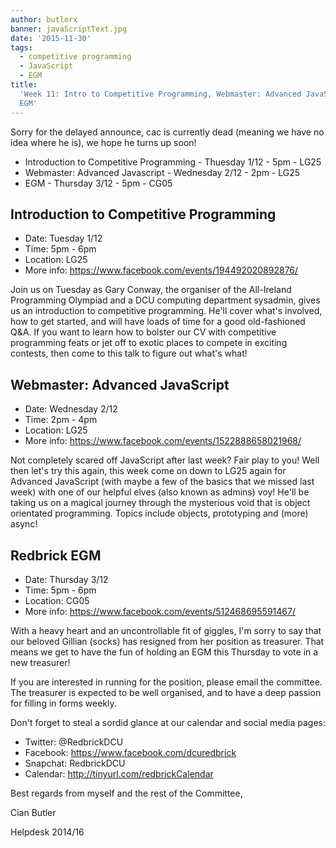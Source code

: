 ```yaml
---
author: butlerx
banner: javaScriptText.jpg
date: '2015-11-30'
tags:
  - competitive programming
  - JavaScript
  - EGM
title:
  'Week 11: Intro to Competitive Programming, Webmaster: Advanced JavaScript &
  EGM'
---
```


Sorry for the delayed announce, cac is currently dead (meaning we have no idea
where he is), we hope he turns up soon!

- Introduction to Competitive Programming - Thuesday 1/12 - 5pm - LG25
- Webmaster: Advanced Javascript - Wednesday 2/12 - 2pm - LG25
- EGM - Thursday 3/12 - 5pm - CG05

 <!-- more -->

## Introduction to Competitive Programming

- Date: Tuesday 1/12
- Time: 5pm - 6pm
- Location: LG25
- More info: https://www.facebook.com/events/194492020892876/

Join us on Tuesday as Gary Conway, the organiser of the All-Ireland Programming
Olympiad and a DCU computing department sysadmin, gives us an introduction to
competitive programming. He'll cover what's involved, how to get started, and
will have loads of time for a good old-fashioned Q&A. If you want to learn how
to bolster our CV with competitive programming feats or jet off to exotic places
to compete in exciting contests, then come to this talk to figure out what's
what!

## Webmaster: Advanced JavaScript

- Date: Wednesday 2/12
- Time: 2pm - 4pm
- Location: LG25
- More info: https://www.facebook.com/events/1522888658021968/

Not completely scared off JavaScript after last week? Fair play to you! Well
then let's try this again, this week come on down to LG25 again for Advanced
JavaScript (with maybe a few of the basics that we missed last week) with one of
our helpful elves (also known as admins) voy! He'll be taking us on a magical
journey through the mysterious void that is object orientated programming.
Topics include objects, prototyping and (more) async!

## Redbrick EGM

- Date: Thursday 3/12
- Time: 5pm - 6pm
- Location: CG05
- More info: https://www.facebook.com/events/512468695591467/

With a heavy heart and an uncontrollable fit of giggles, I'm sorry to say that
our beloved Gillian (socks) has resigned from her position as treasurer. That
means we get to have the fun of holding an EGM this Thursday to vote in a new
treasurer!

If you are interested in running for the position, please email the committee.
The treasurer is expected to be well organised, and to have a deep passion for
filling in forms weekly.

Don't forget to steal a sordid glance at our calendar and social media pages:

- Twitter: @RedbrickDCU
- Facebook: https://www.facebook.com/dcuredbrick
- Snapchat: RedbrickDCU
- Calendar: http://tinyurl.com/redbrickCalendar

Best regards from myself and the rest of the Committee,

Cian Butler

Helpdesk 2014/16
